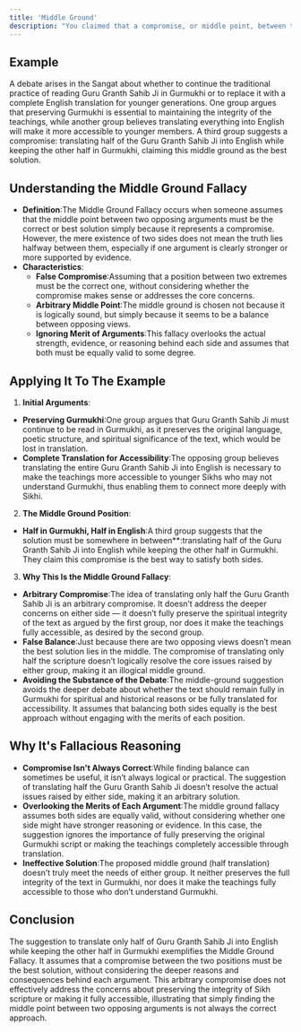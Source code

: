```yaml
---
title: 'Middle Ground'
description: "You claimed that a compromise, or middle point, between two extremes must be the truth"
---
```


## Example

A debate arises in the Sangat about whether to continue the traditional practice of reading Guru Granth Sahib Ji in Gurmukhi or to replace it with a complete English translation for younger generations. One group argues that preserving Gurmukhi is essential to maintaining the integrity of the teachings, while another group believes translating everything into English will make it more accessible to younger members. A third group suggests a compromise: translating half of the Guru Granth Sahib Ji into English while keeping the other half in Gurmukhi, claiming this middle ground as the best solution.


## Understanding the Middle Ground Fallacy

* **Definition**:The Middle Ground Fallacy occurs when someone assumes that the middle point between two opposing arguments must be the correct or best solution simply because it represents a compromise. However, the mere existence of two sides does not mean the truth lies halfway between them, especially if one argument is clearly stronger or more supported by evidence.
* **Characteristics**:
  * **False Compromise**:Assuming that a position between two extremes must be the correct one, without considering whether the compromise makes sense or addresses the core concerns.
  * **Arbitrary Middle Point**:The middle ground is chosen not because it is logically sound, but simply because it seems to be a balance between opposing views.
  * **Ignoring Merit of Arguments**:This fallacy overlooks the actual strength, evidence, or reasoning behind each side and assumes that both must be equally valid to some degree.

## Applying It To The Example

1. **Initial Arguments**:
  * **Preserving Gurmukhi**:One group argues that Guru Granth Sahib Ji must continue to be read in Gurmukhi, as it preserves the original language, poetic structure, and spiritual significance of the text, which would be lost in translation.
  * **Complete Translation for Accessibility**:The opposing group believes translating the entire Guru Granth Sahib Ji into English is necessary to make the teachings more accessible to younger Sikhs who may not understand Gurmukhi, thus enabling them to connect more deeply with Sikhi.
2. **The Middle Ground Position**:
  * **Half in Gurmukhi, Half in English**:A third group suggests that the solution must be somewhere in between**:translating half of the Guru Granth Sahib Ji into English while keeping the other half in Gurmukhi. They claim this compromise is the best way to satisfy both sides.
3. **Why This Is the Middle Ground Fallacy**:
  * **Arbitrary Compromise**:The idea of translating only half the Guru Granth Sahib Ji is an arbitrary compromise. It doesn’t address the deeper concerns on either side — it doesn’t fully preserve the spiritual integrity of the text as argued by the first group, nor does it make the teachings fully accessible, as desired by the second group.
  * **False Balance**:Just because there are two opposing views doesn’t mean the best solution lies in the middle. The compromise of translating only half the scripture doesn’t logically resolve the core issues raised by either group, making it an illogical middle ground.
  * **Avoiding the Substance of the Debate**:The middle-ground suggestion avoids the deeper debate about whether the text should remain fully in Gurmukhi for spiritual and historical reasons or be fully translated for accessibility. It assumes that balancing both sides equally is the best approach without engaging with the merits of each position.

## Why It's Fallacious Reasoning

* **Compromise Isn't Always Correct**:While finding balance can sometimes be useful, it isn’t always logical or practical. The suggestion of translating half the Guru Granth Sahib Ji doesn’t resolve the actual issues raised by either side, making it an arbitrary solution.
* **Overlooking the Merits of Each Argument**:The middle ground fallacy assumes both sides are equally valid, without considering whether one side might have stronger reasoning or evidence. In this case, the suggestion ignores the importance of fully preserving the original Gurmukhi script or making the teachings completely accessible through translation.
* **Ineffective Solution**:The proposed middle ground (half translation) doesn’t truly meet the needs of either group. It neither preserves the full integrity of the text in Gurmukhi, nor does it make the teachings fully accessible to those who don’t understand Gurmukhi.

## Conclusion

The suggestion to translate only half of Guru Granth Sahib Ji into English while keeping the other half in Gurmukhi exemplifies the Middle Ground Fallacy. It assumes that a compromise between the two positions must be the best solution, without considering the deeper reasons and consequences behind each argument. This arbitrary compromise does not effectively address the concerns about preserving the integrity of Sikh scripture or making it fully accessible, illustrating that simply finding the middle point between two opposing arguments is not always the correct approach.